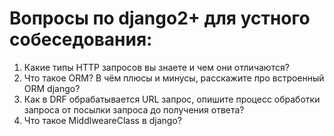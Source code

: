 
Вопросы по django2+ для устного собеседования:
=========================================

1. Какие типы HTTP запросов вы знаете и чем они отличаются?
1. Что такое ORM? В чём плюсы и минусы, расскажите про встроенный ORM django?
1. Как в DRF обрабатывается URL запрос, опишите процесс обработки запроса от посылки запроса до получения ответа?
1. Что такое MiddlweareClass в django?